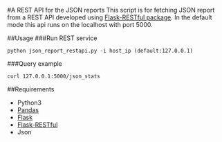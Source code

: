 #A REST API for the JSON reports
This script is for fetching JSON report from a REST API developed using [Flask-RESTful package](https://github.com/flask-restful/flask-restful). In the default mode this api runs on the localhost with port 5000.

##Usage
###Run REST service
<pre><code>python json_report_restapi.py -i host_ip (default:127.0.0.1)
</pre></code>

###Query example
<pre><code>curl 127.0.0.1:5000/json_stats
</pre></code>

##Requirements

  * Python3
  * [Pandas](http://pandas.pydata.org/)
  * [Flask](http://flask.pocoo.org/)
  * [Flask-RESTful](https://github.com/flask-restful/flask-restful)
  * Json

